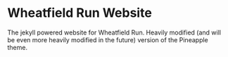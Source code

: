 # Wheatfield Run Website
The jekyll powered website for Wheatfield Run.  Heavily modified (and will be even more heavily modified in the future) version of the Pineapple theme.
